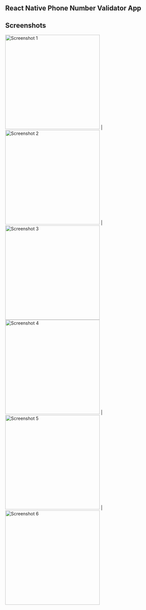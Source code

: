 ## React Native Phone Number Validator App


## Screenshots

<img src="assets/Screenshot_1.png" alt="Screenshot 1" width="300" /> | <img src="assets/Screenshot_2.png" alt="Screenshot 2" width="300" /> | <img src="assets/Screenshot_1.png" alt="Screenshot 3" width="300" />
<img src="assets/Screenshot_4.png" alt="Screenshot 4" width="300" /> | <img src="assets/Screenshot_5.png" alt="Screenshot 5" width="300" /> | <img src="assets/Screenshot_6.png" alt="Screenshot 6" width="300" />
